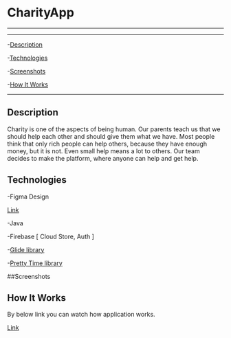 # CharityApp


---

---
-[Description](#descripion)

-[Technologies](#technologies)

-[Screenshots](#Screenshots)

-[How It Works](#how-it-works)

---

## Description
Charity is one of the aspects of being human. 
Our parents teach us that we should help each other and should give them what we have. 
Most people think that only rich people can help others, because they have enough money, but it is not.
Even small help means a lot to others. Our team decides to make the platform, where anyone can help and get help.

## Technologies 

-Figma Design 

[Link](https://www.figma.com/file/4oQWMMcYzPrqAUKr6DifqJ/main_activity?node-id=0%3A1)

-Java

-Firebase [ Cloud Store, Auth ]

-[Glide library](https://github.com/bumptech/glide) 

-[Pretty Time library](https://github.com/ocpsoft/prettytime)

##Screenshots




## How It Works

By below link you can watch how application works.

[Link](https://www.youtube.com/watch?v=M9m7LrktuYM&feature=youtu.be)
